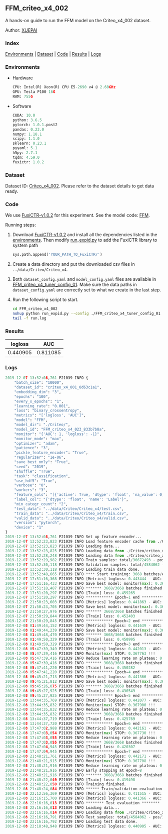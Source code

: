 ## FFM_criteo_x4_002

A hands-on guide to run the FFM model on the Criteo_x4_002 dataset.

Author: [XUEPAI](https://github.com/xue-pai)

### Index
[Environments](#Environments) | [Dataset](#Dataset) | [Code](#Code) | [Results](#Results) | [Logs](#Logs)

### Environments
+ Hardware

  ```python
  CPU: Intel(R) Xeon(R) CPU E5-2690 v4 @ 2.60GHz
  GPU: Tesla P100 16G
  RAM: 755G

  ```

+ Software

  ```python
  CUDA: 10.0
  python: 3.6.5
  pytorch: 1.0.1.post2
  pandas: 0.23.0
  numpy: 1.18.1
  scipy: 1.1.0
  sklearn: 0.23.1
  pyyaml: 5.1
  h5py: 2.7.1
  tqdm: 4.59.0
  fuxictr: 1.0.2
  ```

### Dataset
Dataset ID: [Criteo_x4_002](https://github.com/openbenchmark/BARS/blob/master/ctr_prediction/datasets/Criteo/README.md#Criteo_x4_002). Please refer to the dataset details to get data ready.

### Code

We use [FuxiCTR-v1.0.2](https://github.com/xue-pai/FuxiCTR/tree/v1.0.2) for this experiment. See the model code: [FFM](https://github.com/xue-pai/FuxiCTR/blob/v1.0.2/fuxictr/pytorch/models/FFM.py).

Running steps:

1. Download [FuxiCTR-v1.0.2](https://github.com/xue-pai/FuxiCTR/archive/refs/tags/v1.0.2.zip) and install all the dependencies listed in the [environments](#environments). Then modify [run_expid.py](./run_expid.py#L5) to add the FuxiCTR library to system path
    
    ```python
    sys.path.append('YOUR_PATH_TO_FuxiCTR/')
    ```

2. Create a data directory and put the downloaded csv files in `../data/Criteo/Criteo_x4`.

3. Both `dataset_config.yaml` and `model_config.yaml` files are available in [FFM_criteo_x4_tuner_config_01](./FFM_criteo_x4_tuner_config_01). Make sure the data paths in `dataset_config.yaml` are correctly set to what we create in the last step.

4. Run the following script to start.

    ```bash
    cd FFM_criteo_x4_002
    nohup python run_expid.py --config ./FFM_criteo_x4_tuner_config_01 --expid FFM_criteo_x4_023_0b654e65 --gpu 0 > run.log &
    tail -f run.log
    ```

### Results

| logloss | AUC  |
|:--------------------:|:--------------------:|
| 0.440905 | 0.811085  |


### Logs
```python
2019-12-07 13:52:08,761 P21039 INFO {
    "batch_size": "10000",
    "dataset_id": "criteo_x4_001_0d63c1a1",
    "embedding_dim": "3",
    "epochs": "100",
    "every_x_epochs": "1",
    "learning_rate": "0.001",
    "loss": "binary_crossentropy",
    "metrics": "['logloss', 'AUC']",
    "model": "FFM",
    "model_dir": "./Criteo/",
    "model_id": "FFM_criteo_x4_023_833b7b8a",
    "monitor": "{'AUC': 1, 'logloss': -1}",
    "monitor_mode": "max",
    "optimizer": "adam",
    "patience": "3",
    "pickle_feature_encoder": "True",
    "regularizer": "1e-06",
    "save_best_only": "True",
    "seed": "2019",
    "shuffle": "True",
    "task": "classification",
    "use_hdf5": "True",
    "verbose": "0",
    "workers": "3",
    "feature_cols": "[{'active': True, 'dtype': 'float', 'na_value': 0, 'name': ['I1', 'I2', 'I3', 'I4', 'I5', 'I6', 'I7', 'I8', 'I9', 'I10', 'I11', 'I12', 'I13'], 'preprocess': 'convert_to_bucket', 'type': 'categorical'}, {'active': True, 'dtype': 'str', 'na_value': '', 'name': ['C1', 'C2', 'C3', 'C4', 'C5', 'C6', 'C7', 'C8', 'C9', 'C10', 'C11', 'C12', 'C13', 'C14', 'C15', 'C16', 'C17', 'C18', 'C19', 'C20', 'C21', 'C22', 'C23', 'C24', 'C25', 'C26'], 'type': 'categorical'}]",
    "label_col": "{'dtype': 'float', 'name': 'Label'}",
    "min_categr_count": "2",
    "test_data": "../data/Criteo/Criteo_x4/test.csv",
    "train_data": "../data/Criteo/Criteo_x4/train.csv",
    "valid_data": "../data/Criteo/Criteo_x4/valid.csv",
    "version": "pytorch",
    "device": "1"
}
2019-12-07 13:52:08,761 P21039 INFO Set up feature encoder...
2019-12-07 13:52:23,823 P21039 INFO Load feature encoder cache from ./Criteo/criteo_x4_001_0d63c1a1/feature_encoder.pkl
2019-12-07 13:52:23,823 P21039 INFO Loading data...
2019-12-07 13:52:23,825 P21039 INFO Loading data from ./Criteo/criteo_x4_001_0d63c1a1/train.hdf5
2019-12-07 13:52:28,248 P21039 INFO Loading data from ./Criteo/criteo_x4_001_0d63c1a1/valid.hdf5
2019-12-07 13:52:29,982 P21039 INFO Train samples: total/36672493 - pos/9396350 - neg/27276143 - ratio/25.62%
2019-12-07 13:52:30,118 P21039 INFO Validation samples: total/4584062 - pos/1174544 - neg/3409518 - ratio/25.62%
2019-12-07 13:52:30,118 P21039 INFO Loading train data done.
2019-12-07 13:52:48,665 P21039 INFO **** Start training: 3668 batches/epoch ****
2019-12-07 17:51:16,368 P21039 INFO [Metrics] logloss: 0.443444 - AUC: 0.808130
2019-12-07 17:51:16,433 P21039 INFO Save best model: monitor(max): 0.364686
2019-12-07 17:51:18,487 P21039 INFO ******* 3668/3668 batches finished *******
2019-12-07 17:51:20,297 P21039 INFO [Train] loss: 0.459265
2019-12-07 17:51:20,297 P21039 INFO ************ Epoch=1 end ************
2019-12-07 21:50:23,603 P21039 INFO [Metrics] logloss: 0.441863 - AUC: 0.809884
2019-12-07 21:50:23,705 P21039 INFO Save best model: monitor(max): 0.368022
2019-12-07 21:50:27,976 P21039 INFO ******* 3668/3668 batches finished *******
2019-12-07 21:50:29,844 P21039 INFO [Train] loss: 0.452403
2019-12-07 21:50:29,845 P21039 INFO ************ Epoch=2 end ************
2019-12-08 01:49:44,152 P21039 INFO [Metrics] logloss: 0.441639 - AUC: 0.810156
2019-12-08 01:49:44,239 P21039 INFO Save best model: monitor(max): 0.368517
2019-12-08 01:49:48,470 P21039 INFO ******* 3668/3668 batches finished *******
2019-12-08 01:49:50,329 P21039 INFO [Train] loss: 0.450995
2019-12-08 01:49:50,329 P21039 INFO ************ Epoch=3 end ************
2019-12-08 05:47:39,349 P21039 INFO [Metrics] logloss: 0.442013 - AUC: 0.809776
2019-12-08 05:47:39,416 P21039 INFO Monitor(max) STOP: 0.367763 !!!
2019-12-08 05:47:39,416 P21039 INFO Reduce learning rate on plateau: 0.000100
2019-12-08 05:47:39,416 P21039 INFO ******* 3668/3668 batches finished *******
2019-12-08 05:47:41,220 P21039 INFO [Train] loss: 0.450282
2019-12-08 05:47:41,220 P21039 INFO ************ Epoch=4 end ************
2019-12-08 09:45:21,713 P21039 INFO [Metrics] logloss: 0.441366 - AUC: 0.810563
2019-12-08 09:45:21,812 P21039 INFO Save best model: monitor(max): 0.369197
2019-12-08 09:45:26,075 P21039 INFO ******* 3668/3668 batches finished *******
2019-12-08 09:45:27,925 P21039 INFO [Train] loss: 0.430549
2019-12-08 09:45:27,925 P21039 INFO ************ Epoch=5 end ************
2019-12-08 13:44:35,769 P21039 INFO [Metrics] logloss: 0.442077 - AUC: 0.809977
2019-12-08 13:44:35,832 P21039 INFO Monitor(max) STOP: 0.367900 !!!
2019-12-08 13:44:35,832 P21039 INFO Reduce learning rate on plateau: 0.000010
2019-12-08 13:44:35,832 P21039 INFO ******* 3668/3668 batches finished *******
2019-12-08 13:44:37,719 P21039 INFO [Train] loss: 0.425769
2019-12-08 13:44:37,720 P21039 INFO ************ Epoch=6 end ************
2019-12-08 17:47:02,988 P21039 INFO [Metrics] logloss: 0.442161 - AUC: 0.809891
2019-12-08 17:47:03,054 P21039 INFO Monitor(max) STOP: 0.367730 !!!
2019-12-08 17:47:03,055 P21039 INFO Reduce learning rate on plateau: 0.000001
2019-12-08 17:47:03,055 P21039 INFO ******* 3668/3668 batches finished *******
2019-12-08 17:47:04,945 P21039 INFO [Train] loss: 0.420307
2019-12-08 17:47:04,945 P21039 INFO ************ Epoch=7 end ************
2019-12-08 21:48:21,761 P21039 INFO [Metrics] logloss: 0.442171 - AUC: 0.809879
2019-12-08 21:48:21,915 P21039 INFO Monitor(max) STOP: 0.367708 !!!
2019-12-08 21:48:21,916 P21039 INFO Reduce learning rate on plateau: 0.000001
2019-12-08 21:48:21,916 P21039 INFO Early stopping at epoch=8
2019-12-08 21:48:21,916 P21039 INFO ******* 3668/3668 batches finished *******
2019-12-08 21:48:22,049 P21039 INFO [Train] loss: 0.419498
2019-12-08 21:48:22,050 P21039 INFO Training finished.
2019-12-08 21:48:24,084 P21039 INFO ****** Train/validation evaluation ******
2019-12-08 22:12:56,369 P21039 INFO [Metrics] logloss: 0.411515 - AUC: 0.841924
2019-12-08 22:16:15,700 P21039 INFO [Metrics] logloss: 0.441366 - AUC: 0.810563
2019-12-08 22:16:16,013 P21039 INFO ******** Test evaluation ********
2019-12-08 22:16:16,013 P21039 INFO Loading data...
2019-12-08 22:16:16,014 P21039 INFO Loading data from ./Criteo/criteo_x4_001_0d63c1a1/test.hdf5
2019-12-08 22:16:16,791 P21039 INFO Test samples: total/4584062 - pos/1174544 - neg/3409518 - ratio/25.62%
2019-12-08 22:16:16,792 P21039 INFO Loading test data done.
2019-12-08 22:18:48,948 P21039 INFO [Metrics] logloss: 0.440905 - AUC: 0.811085

```
